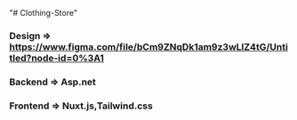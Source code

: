 "# Clothing-Store" 
### Design => https://www.figma.com/file/bCm9ZNqDk1am9z3wLlZ4tG/Untitled?node-id=0%3A1
### Backend => Asp.net
### Frontend => Nuxt.js,Tailwind.css
